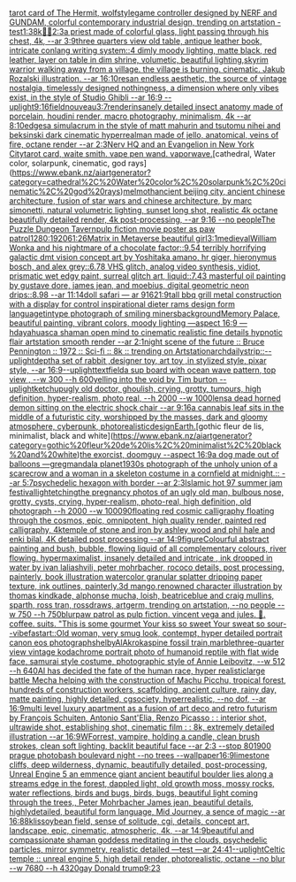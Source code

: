 [tarot card of The Hermit, wolf](https://www.ebank.nz/aiartgenerator?category=tarot%20card%20of%20The%20Hermit%2C%20wolf)[style](https://www.ebank.nz/aiartgenerator?category=style)[game controller designed by NERF and GUNDAM, colorful contemporary industrial design, trending on artstation - test](https://www.ebank.nz/aiartgenerator?category=game%20controller%20designed%20by%20NERF%20and%20GUNDAM%2C%20colorful%20contemporary%20industrial%20design%2C%20trending%20on%20artstation%20-%20test)[1:3](https://www.ebank.nz/aiartgenerator?category=1%3A3)[8k](https://www.ebank.nz/aiartgenerator?category=8k)[🌌🎇](https://www.ebank.nz/aiartgenerator?category=%F0%9F%8C%8C%F0%9F%8E%87)[2:3](https://www.ebank.nz/aiartgenerator?category=2%3A3)[a priest made of colorful glass, light passing through his chest, 4k, --ar 3:9](https://www.ebank.nz/aiartgenerator?category=a%20priest%20made%20of%20colorful%20glass%2C%20light%20passing%20through%20his%20chest%2C%204k%2C%20--ar%203%3A9)[three quarters view old table, antique leather book, intricate conlang writing system::4 dimly moody lighting, matte black, red leather, layer on table in dim shrine, volumetic, beautiful lighting,](https://www.ebank.nz/aiartgenerator?category=three%20quarters%20view%20old%20table%2C%20antique%20leather%20book%2C%20intricate%20conlang%20writing%20system%3A%3A4%20dimly%20moody%20lighting%2C%20matte%20black%2C%20red%20leather%2C%20layer%20on%20table%20in%20dim%20shrine%2C%20volumetic%2C%20beautiful%20lighting%2C)[skyrim warrior walking away from a village. the village is burning. cinematic. Jakub Rozalski illustration. --ar 16:10](https://www.ebank.nz/aiartgenerator?category=skyrim%20warrior%20walking%20away%20from%20a%20village.%20the%20village%20is%20burning.%20cinematic.%20Jakub%20Rozalski%20illustration.%20--ar%2016%3A10)[res](https://www.ebank.nz/aiartgenerator?category=res)[an endless aesthetic, the source of vintage nostalgia, timelessly designed nothingness, a dimension where only vibes exist, in the style of Studio Ghibli --ar 16:9 --uplight](https://www.ebank.nz/aiartgenerator?category=an%20endless%20aesthetic%2C%20the%20source%20of%20vintage%20nostalgia%2C%20timelessly%20designed%20nothingness%2C%20a%20dimension%20where%20only%20vibes%20exist%2C%20in%20the%20style%20of%20Studio%20Ghibli%20--ar%2016%3A9%20--uplight)[9:16](https://www.ebank.nz/aiartgenerator?category=9%3A16)[field](https://www.ebank.nz/aiartgenerator?category=field)[nouveau](https://www.ebank.nz/aiartgenerator?category=nouveau)[3:7](https://www.ebank.nz/aiartgenerator?category=3%3A7)[render](https://www.ebank.nz/aiartgenerator?category=render)[insanely detailed insect anatomy made of porcelain, houdini render, macro photography,  minimalism, 4k --ar 8:10](https://www.ebank.nz/aiartgenerator?category=insanely%20detailed%20insect%20anatomy%20made%20of%20porcelain%2C%20houdini%20render%2C%20macro%20photography%2C%20%20minimalism%2C%204k%20--ar%208%3A10)[edges](https://www.ebank.nz/aiartgenerator?category=edges)[a simulacrum in the style of matt mahurin and tsutomu nihei and beksinski dark cinematic hyperreal](https://www.ebank.nz/aiartgenerator?category=a%20simulacrum%20in%20the%20style%20of%20matt%20mahurin%20and%20tsutomu%20nihei%20and%20beksinski%20dark%20cinematic%20hyperreal)[man made of jello, anatomical, veins of fire, octane render --ar 2:3](https://www.ebank.nz/aiartgenerator?category=man%20made%20of%20jello%2C%20anatomical%2C%20veins%20of%20fire%2C%20octane%20render%20--ar%202%3A3)[Nerv HQ and an Evangelion in New York City](https://www.ebank.nz/aiartgenerator?category=Nerv%20HQ%20and%20an%20Evangelion%20in%20New%20York%20City)[tarot card, waite smith. vape pen wand. vaporwave.](https://www.ebank.nz/aiartgenerator?category=tarot%20card%2C%20waite%20smith.%20vape%20pen%20wand.%20vaporwave.)[cathedral, Water color, solarpunk, cinematic, god rays](https://www.ebank.nz/aiartgenerator?category=cathedral%2C%20Water%20color%2C%20solarpunk%2C%20cinematic%2C%20god%20rays)[melmoth](https://www.ebank.nz/aiartgenerator?category=melmoth)[ancient beijing city, ancient chinese architecture, fusion of star wars and chinese architecture, by marc simonetti, natural volumetric lighting, sunset long shot, realistic 4k octane beautifully detailed render, 4k post-processing, --ar 9:16 --no people](https://www.ebank.nz/aiartgenerator?category=ancient%20beijing%20city%2C%20ancient%20chinese%20architecture%2C%20fusion%20of%20star%20wars%20and%20chinese%20architecture%2C%20by%20marc%20simonetti%2C%20natural%20volumetric%20lighting%2C%20sunset%20long%20shot%2C%20realistic%204k%20octane%20beautifully%20detailed%20render%2C%204k%20post-processing%2C%20--ar%209%3A16%20--no%20people)[The Puzzle Dungeon Tavern](https://www.ebank.nz/aiartgenerator?category=The%20Puzzle%20Dungeon%20Tavern)[pulp fiction movie poster as paw patrol](https://www.ebank.nz/aiartgenerator?category=pulp%20fiction%20movie%20poster%20as%20paw%20patrol)[1280:1920](https://www.ebank.nz/aiartgenerator?category=1280%3A1920)[61:26](https://www.ebank.nz/aiartgenerator?category=61%3A26)[Matrix in Metaverse beautiful girl](https://www.ebank.nz/aiartgenerator?category=Matrix%20in%20Metaverse%20beautiful%20girl)[3:1](https://www.ebank.nz/aiartgenerator?category=3%3A1)[medieval](https://www.ebank.nz/aiartgenerator?category=medieval)[William Wonka and his nightmare of a chocolate factor::9.54 terribly horrifying galactic dmt vision concept art by Yoshitaka amano, hr giger, hieronymus bosch, and alex grey::6.78 VHS glitch, analog video synthesis, vidiot, prismatic wet edgy paint, surreal glitch art, liquid::7.43 masterful oil painting by gustave dore, james jean, and moebius, digital geometric neon drips::8.98 --ar 11:14](https://www.ebank.nz/aiartgenerator?category=William%20Wonka%20and%20his%20nightmare%20of%20a%20chocolate%20factor%3A%3A9.54%20terribly%20horrifying%20galactic%20dmt%20vision%20concept%20art%20by%20Yoshitaka%20amano%2C%20hr%20giger%2C%20hieronymus%20bosch%2C%20and%20alex%20grey%3A%3A6.78%20VHS%20glitch%2C%20analog%20video%20synthesis%2C%20vidiot%2C%20prismatic%20wet%20edgy%20paint%2C%20surreal%20glitch%20art%2C%20liquid%3A%3A7.43%20masterful%20oil%20painting%20by%20gustave%20dore%2C%20james%20jean%2C%20and%20moebius%2C%20digital%20geometric%20neon%20drips%3A%3A8.98%20--ar%2011%3A14)[doll  safari — ar 916](https://www.ebank.nz/aiartgenerator?category=doll%20%20safari%20%E2%80%94%20ar%20916)[21:9](https://www.ebank.nz/aiartgenerator?category=21%3A9)[tall bbq grill metal construction with a display for control inspirational dieter rams design form language](https://www.ebank.nz/aiartgenerator?category=tall%20bbq%20grill%20metal%20construction%20with%20a%20display%20for%20control%20inspirational%20dieter%20rams%20design%20form%20language)[tintype photograph of smiling miners](https://www.ebank.nz/aiartgenerator?category=tintype%20photograph%20of%20smiling%20miners)[background](https://www.ebank.nz/aiartgenerator?category=background)[Memory Palace, beautiful painting, vibrant colors, moody lighting —aspect 16:9 —hd](https://www.ebank.nz/aiartgenerator?category=Memory%20Palace%2C%20beautiful%20painting%2C%20vibrant%20colors%2C%20moody%20lighting%20%E2%80%94aspect%2016%3A9%20%E2%80%94hd)[ayahuasca shaman open mind to cinematic realistic fine details hypnotic flair artstation smooth render --ar 2:1](https://www.ebank.nz/aiartgenerator?category=ayahuasca%20shaman%20open%20mind%20to%20cinematic%20realistic%20fine%20details%20hypnotic%20flair%20artstation%20smooth%20render%20--ar%202%3A1)[night scene of the future :: Bruce Pennington :: 1972 :: Sci-fi :: 8k :: trending on Artstation](https://www.ebank.nz/aiartgenerator?category=night%20scene%20of%20the%20future%20%3A%3A%20Bruce%20Pennington%20%3A%3A%201972%20%3A%3A%20Sci-fi%20%3A%3A%208k%20%3A%3A%20trending%20on%20Artstation)[archdaily](https://www.ebank.nz/aiartgenerator?category=archdaily)[strip::](https://www.ebank.nz/aiartgenerator?category=strip%3A%3A)[--uplight](https://www.ebank.nz/aiartgenerator?category=--uplight)[depth](https://www.ebank.nz/aiartgenerator?category=depth)[a set of rabbit ,designer toy, art toy ,in stylized style, pixar style, --ar 16:9](https://www.ebank.nz/aiartgenerator?category=a%20set%20of%20rabbit%20%2Cdesigner%20toy%2C%20art%20toy%20%2Cin%20stylized%20style%2C%20pixar%20style%2C%20--ar%2016%3A9)[--uplight](https://www.ebank.nz/aiartgenerator?category=--uplight)[text](https://www.ebank.nz/aiartgenerator?category=text)[field](https://www.ebank.nz/aiartgenerator?category=field)[a sup board with ocean wave pattern, top view , --w 300 --h 600](https://www.ebank.nz/aiartgenerator?category=a%20sup%20board%20with%20ocean%20wave%20pattern%2C%20top%20view%20%2C%20--w%20300%20--h%20600)[yelling into the void by Tim burton --uplight](https://www.ebank.nz/aiartgenerator?category=yelling%20into%20the%20void%20by%20Tim%20burton%20--uplight)[ketchup](https://www.ebank.nz/aiartgenerator?category=ketchup)[ugly old doctor, ghoulish, crying, grotty, tumours, high definition, hyper-realism, photo real, --h 2000 --w 1000](https://www.ebank.nz/aiartgenerator?category=ugly%20old%20doctor%2C%20ghoulish%2C%20crying%2C%20grotty%2C%20tumours%2C%20high%20definition%2C%20hyper-realism%2C%20photo%20real%2C%20--h%202000%20--w%201000)[lens](https://www.ebank.nz/aiartgenerator?category=lens)[a dead horned demon sitting on the electric shock chair --ar 9:16](https://www.ebank.nz/aiartgenerator?category=a%20dead%20horned%20demon%20sitting%20on%20the%20electric%20shock%20chair%20--ar%209%3A16)[a cannabis leaf sits in the middle of a futuristic city, worshipped by the masses, dark and gloomy atmosphere, cyberpunk, photorealistic](https://www.ebank.nz/aiartgenerator?category=a%20cannabis%20leaf%20sits%20in%20the%20middle%20of%20a%20futuristic%20city%2C%20worshipped%20by%20the%20masses%2C%20dark%20and%20gloomy%20atmosphere%2C%20cyberpunk%2C%20photorealistic)[design](https://www.ebank.nz/aiartgenerator?category=design)[Earth.](https://www.ebank.nz/aiartgenerator?category=Earth.)[gothic fleur de lis, minimalist, black and white](https://www.ebank.nz/aiartgenerator?category=gothic%20fleur%20de%20lis%2C%20minimalist%2C%20black%20and%20white)[the exorcist, doomguy --aspect 16:9](https://www.ebank.nz/aiartgenerator?category=the%20exorcist%2C%20doomguy%20--aspect%2016%3A9)[a dog made out of balloons —greg](https://www.ebank.nz/aiartgenerator?category=a%20dog%20made%20out%20of%20balloons%20%E2%80%94greg)[mandala planet](https://www.ebank.nz/aiartgenerator?category=mandala%20planet)[1930s photograph of the unholy union of a scarecrow and a woman in a skeleton costume in a cornfield at midnight.:: --ar 5:7](https://www.ebank.nz/aiartgenerator?category=1930s%20photograph%20of%20the%20unholy%20union%20of%20a%20scarecrow%20and%20a%20woman%20in%20a%20skeleton%20costume%20in%20a%20cornfield%20at%20midnight.%3A%3A%20--ar%205%3A7)[psychedelic hexagon with border --ar 2:3](https://www.ebank.nz/aiartgenerator?category=psychedelic%20hexagon%20with%20border%20--ar%202%3A3)[Islamic hot 97 summer jam festival](https://www.ebank.nz/aiartgenerator?category=Islamic%20hot%2097%20summer%20jam%20festival)[light](https://www.ebank.nz/aiartgenerator?category=light)[etching](https://www.ebank.nz/aiartgenerator?category=etching)[the pregnancy photos of an ugly old man, bulbous nose, grotty, cysts, crying, hyper-realism, photo-real, high definition, old photograph --h 2000 --w 1000](https://www.ebank.nz/aiartgenerator?category=the%20pregnancy%20photos%20of%20an%20ugly%20old%20man%2C%20bulbous%20nose%2C%20grotty%2C%20cysts%2C%20crying%2C%20hyper-realism%2C%20photo-real%2C%20high%20definition%2C%20old%20photograph%20--h%202000%20--w%201000)[90](https://www.ebank.nz/aiartgenerator?category=90)[floating red cosmic calligraphy floating through the cosmos, epic, omnipotent, high quality render, painted red calligraphy, 4k](https://www.ebank.nz/aiartgenerator?category=floating%20red%20cosmic%20calligraphy%20floating%20through%20the%20cosmos%2C%20epic%2C%20omnipotent%2C%20high%20quality%20render%2C%20painted%20red%20calligraphy%2C%204k)[temple of stone and iron by ashley wood and phil hale and enki bilal, 4K detailed post processing --ar 14:9](https://www.ebank.nz/aiartgenerator?category=temple%20of%20stone%20and%20iron%20by%20ashley%20wood%20and%20phil%20hale%20and%20enki%20bilal%2C%204K%20detailed%20post%20processing%20--ar%2014%3A9)[figure](https://www.ebank.nz/aiartgenerator?category=figure)[Colourful abstract painting and bush, bubble, flowing liquid of all complementary colours, river flowing. hypermaximalist, insanely detailed and intricate , ink dropped in water by ivan laliashvili, peter mohrbacher, rococo details, post processing, painterly, book illustration watercolor granular splatter dripping paper texture, ink outlines, painterly,](https://www.ebank.nz/aiartgenerator?category=Colourful%20abstract%20painting%20and%20bush%2C%20bubble%2C%20flowing%20liquid%20of%20all%20complementary%20colours%2C%20river%20flowing.%20hypermaximalist%2C%20insanely%20detailed%20and%20intricate%20%2C%20ink%20dropped%20in%20water%20by%20ivan%20laliashvili%2C%20peter%20mohrbacher%2C%20rococo%20details%2C%20post%20processing%2C%20painterly%2C%20book%20illustration%20watercolor%20granular%20splatter%20dripping%20paper%20texture%2C%20ink%20outlines%2C%20painterly%2C)[3d mango,renowned character illustration by thomas kindkade, alphonse mucha, loish, beatriceblue and craig mullins, sparth, ross tran, rossdraws, artgerm, trending on artstation,  --no people --w 750 --h 750](https://www.ebank.nz/aiartgenerator?category=3d%20mango%2Crenowned%20character%20illustration%20by%20thomas%20kindkade%2C%20alphonse%20mucha%2C%20loish%2C%20beatriceblue%20and%20craig%20mullins%2C%20sparth%2C%20ross%20tran%2C%20rossdraws%2C%20artgerm%2C%20trending%20on%20artstation%2C%20%20--no%20people%20--w%20750%20--h%20750)[blur](https://www.ebank.nz/aiartgenerator?category=blur)[paw patrol as pulp fiction. vincent vega and jules. 🙂. coffee. suits. "This is some gourmet ](https://www.ebank.nz/aiartgenerator?category=paw%20patrol%20as%20pulp%20fiction.%20vincent%20vega%20and%20jules.%20%F0%9F%99%82.%20coffee.%20suits.%20%22This%20is%20some%20gourmet%20)[Your kiss so sweet Your sweat so sour](https://www.ebank.nz/aiartgenerator?category=Your%20kiss%20so%20sweet%20Your%20sweat%20so%20sour)[--vibefast](https://www.ebank.nz/aiartgenerator?category=--vibefast)[art::](https://www.ebank.nz/aiartgenerator?category=art%3A%3A)[Old woman, very smug look, contempt, hyper detailed portrait canon eos photograph](https://www.ebank.nz/aiartgenerator?category=Old%20woman%2C%20very%20smug%20look%2C%20contempt%2C%20hyper%20detailed%20portrait%20canon%20eos%20photograph)[shelby](https://www.ebank.nz/aiartgenerator?category=shelby)[AlAkroka](https://www.ebank.nz/aiartgenerator?category=AlAkroka)[spine fossil train,marble](https://www.ebank.nz/aiartgenerator?category=spine%20fossil%20train%2Cmarble)[three-quarter view vintage kodachrome portrait photo of humanoid reptile with flat wide face, samurai style costume, photographic style of Annie Leibovitz, --w 512 --h 640](https://www.ebank.nz/aiartgenerator?category=three-quarter%20view%20vintage%20kodachrome%20portrait%20photo%20of%20humanoid%20reptile%20with%20flat%20wide%20face%2C%20samurai%20style%20costume%2C%20photographic%20style%20of%20Annie%20Leibovitz%2C%20--w%20512%20--h%20640)[AI has decided the fate of the human race, hyper realistic](https://www.ebank.nz/aiartgenerator?category=AI%20has%20decided%20the%20fate%20of%20the%20human%20race%2C%20hyper%20realistic)[large battle Mecha helping with the construction of Machu Picchu, tropical forest, hundreds of construction workers, scaffolding, ancient culture, rainy day, matte painting, highly detailed, cgsociety, hyperrealistic, --no dof, --ar 16:9](https://www.ebank.nz/aiartgenerator?category=large%20battle%20Mecha%20helping%20with%20the%20construction%20of%20Machu%20Picchu%2C%20tropical%20forest%2C%20hundreds%20of%20construction%20workers%2C%20scaffolding%2C%20ancient%20culture%2C%20rainy%20day%2C%20matte%20painting%2C%20highly%20detailed%2C%20cgsociety%2C%20hyperrealistic%2C%20--no%20dof%2C%20--ar%2016%3A9)[multi level luxury apartment as a fusion of art deco and retro futurism by François Schuiten, Antonio Sant'Elia, Renzo Picasso : : interior shot, ultrawide shot, establishing shot, cinematic film : : 8k, extremely detailed illustration --ar 16:9](https://www.ebank.nz/aiartgenerator?category=multi%20level%20luxury%20apartment%20as%20a%20fusion%20of%20art%20deco%20and%20retro%20futurism%20by%20Fran%C3%A7ois%20Schuiten%2C%20Antonio%20Sant%27Elia%2C%20Renzo%20Picasso%20%3A%20%3A%20interior%20shot%2C%20ultrawide%20shot%2C%20establishing%20shot%2C%20cinematic%20film%20%3A%20%3A%208k%2C%20extremely%20detailed%20illustration%20--ar%2016%3A9)[WForrest, vampire, holding a candle, clean brush strokes, clean soft lighting, backlit beautiful face --ar 2:3 --stop 80](https://www.ebank.nz/aiartgenerator?category=WForrest%2C%20vampire%2C%20holding%20a%20candle%2C%20clean%20brush%20strokes%2C%20clean%20soft%20lighting%2C%20backlit%20beautiful%20face%20--ar%202%3A3%20--stop%2080)[1900 prague photobash boulevard night --no trees --wallpaper](https://www.ebank.nz/aiartgenerator?category=1900%20prague%20photobash%20boulevard%20night%20--no%20trees%20--wallpaper)[16:9](https://www.ebank.nz/aiartgenerator?category=16%3A9)[limestone cliffs, deep wilderness, dynamic, beautifully detailed, post-processing, Unreal Engine 5 an emmence giant ancient beautiful boulder lies along a streams edge in the forest, dappled light, old growth moss, mossy rocks, water reflections, birds and bugs, birds, bugs, beautiful light coming through the trees,, Peter Mohrbacher James jean, beautiful details, highlydetailed, beautiful form language, Mid Journey, a sence of magic --ar 16:8](https://www.ebank.nz/aiartgenerator?category=limestone%20cliffs%2C%20deep%20wilderness%2C%20dynamic%2C%20beautifully%20detailed%2C%20post-processing%2C%20Unreal%20Engine%205%20an%20emmence%20giant%20ancient%20beautiful%20boulder%20lies%20along%20a%20streams%20edge%20in%20the%20forest%2C%20dappled%20light%2C%20old%20growth%20moss%2C%20mossy%20rocks%2C%20water%20reflections%2C%20birds%20and%20bugs%2C%20birds%2C%20bugs%2C%20beautiful%20light%20coming%20through%20the%20trees%2C%2C%20Peter%20Mohrbacher%20James%20jean%2C%20beautiful%20details%2C%20highlydetailed%2C%20beautiful%20form%20language%2C%20Mid%20Journey%2C%20a%20sence%20of%20magic%20--ar%2016%3A8)[8k](https://www.ebank.nz/aiartgenerator?category=8k)[lis](https://www.ebank.nz/aiartgenerator?category=lis)[soybean field, sense of solitude, cgi, details, concept art, landscape, epic, cinematic, atmospheric, 4k, --ar 14:9](https://www.ebank.nz/aiartgenerator?category=soybean%20field%2C%20sense%20of%20solitude%2C%20cgi%2C%20details%2C%20concept%20art%2C%20landscape%2C%20epic%2C%20cinematic%2C%20atmospheric%2C%204k%2C%20--ar%2014%3A9)[beautiful and compassionate shaman goddess meditating in the clouds, psychedelic particles, mirror symmetry, realistic detailed —test —ar 24:41](https://www.ebank.nz/aiartgenerator?category=beautiful%20and%20compassionate%20shaman%20goddess%20meditating%20in%20the%20clouds%2C%20psychedelic%20particles%2C%20mirror%20symmetry%2C%20realistic%20detailed%20%E2%80%94test%20%E2%80%94ar%2024%3A41)[--uplight](https://www.ebank.nz/aiartgenerator?category=--uplight)[Celtic temple :: unreal engine 5, high detail render, photorealistic, octane --no blur --w 7680 --h 4320](https://www.ebank.nz/aiartgenerator?category=Celtic%20temple%20%3A%3A%20unreal%20engine%205%2C%20high%20detail%20render%2C%20photorealistic%2C%20octane%20--no%20blur%20--w%207680%20--h%204320)[gay Donald trump](https://www.ebank.nz/aiartgenerator?category=gay%20Donald%20trump)[9:23](https://www.ebank.nz/aiartgenerator?category=9%3A23)